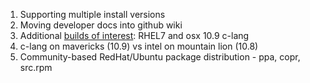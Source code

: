 1. Supporting multiple install versions
2. Moving developer docs into github wiki
3. Additional [builds of interest](http://builds.mantidproject.org/view/Develop%20Builds/): RHEL7 and osx 10.9 c-lang
4. c-lang on mavericks (10.9) vs intel on mountain lion (10.8)
5. Community-based RedHat/Ubuntu package distribution - ppa, copr, src.rpm
